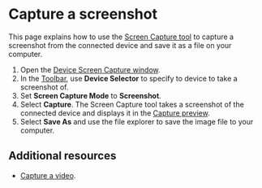 # Capture a screenshot

This page explains how to use the [Screen Capture tool](screen-capture.md) to capture a screenshot from the connected device and save it as a file on your computer.

1. Open the [Device Screen Capture window](screen-capture-window-reference.md).
2. In the [Toolbar](screen-capture-window-reference.md#toolbar), use **Device Selector** to specify to device to take a screenshot of.
3. Set **Screen Capture Mode** to **Screenshot**.
4. Select **Capture**. The Screen Capture tool takes a screenshot of the connected device and displays it in the [Capture preview](screen-capture-window-reference.md#capture-preview).
5. Select **Save As** and use the file explorer to save the image file to your computer.

## Additional resources

* [Capture a video](screen-capture-video).